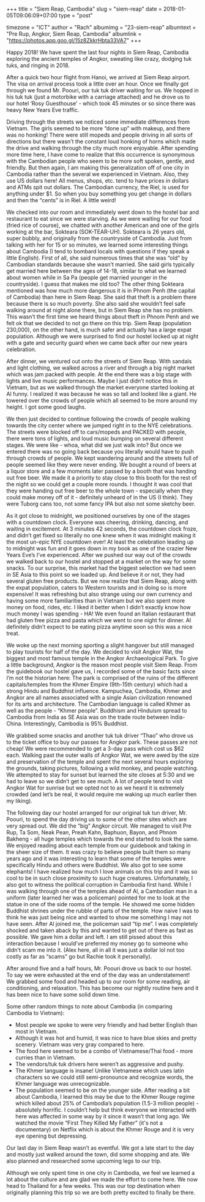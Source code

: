 +++
title = "Siem Reap, Cambodia"
slug = "siem-reap"
date = 2018-01-05T09:06:09+07:00
type = "post"

timezone = "ICT"
author = "Rach"
albumimg = "23-siem-reap"
albumtext = "Pre Rup, Angkor, Siem Reap, Cambodia"
albumlink = "https://photos.app.goo.gl/15z8ZkkrHbta33VA7"
+++

Happy 2018! We have spent the last four nights in Siem Reap, Cambodia exploring the ancient temples of Angkor, sweating like crazy, dodging tuk tuks, and ringing in 2018.

After a quick two hour flight from Hanoi, we arrived at Siem Reap airport. The visa on arrival process took a little over an hour. Once we finally got through we found Mr. Poouri, our tuk tuk driver waiting for us. We hopped in his tuk tuk (just a motorbike with a carriage attached) and he drove us to our hotel ‘Rosy Guesthouse’ - which took 45 minutes or so since there was heavy New Years Eve traffic.

Driving through the streets we noticed some immediate differences from Vietnam. The girls seemed to be more “done up” with makeup, and there was no honking! There were still mopeds and people driving in all sorts of directions but there wasn’t the constant loud honking of horns which made the drive and walking through the city much more enjoyable. After spending more time here, I have come to realize that this occurrence is synonymous with the Cambodian people who seem to be more soft spoken, gentle, and friendly. But then again, I am making this generalization off of one city in Cambodia rather than the several we experienced in Vietnam. Also, they use US dollars here! All menus, shops, etc. tend to have prices in dollars and ATMs spit out dollars. The Cambodian currency, the Riel, is used for anything under $1. So when you buy something you get change in dollars and then the “cents” is in Riel. A little weird!

We checked into our room and immediately went down to the hostel bar and restaurant to eat since we were starving. As we were waiting for our food (fried rice of course), we chatted with another American and one of the girls working at the bar, Sokteara (SOK-TEAR-UH). Sokteara is 26 years old, super bubbly, and originally from the countryside of Cambodia. Just from talking with her for 15 or so minutes, we learned some interesting things about Cambodia (I tend to bombard locals with questions if they speak a little English). First of all, she said numerous times that she was “old” by Cambodian standards because she wasn’t married. She said girls typically get married here between the ages of 14-18, similar to what we learned about women while in Sa Pa (people get married younger in the countryside). I guess that makes me old too? The other thing Sokteara mentioned was how much more dangerous it is in Phnom Penh (the capital of Cambodia) than here in Siem Reap. She said that theft is a problem there because there is so much poverty. She also said she wouldn’t feel safe walking around at night alone there, but in Siem Reap she has no problem. This wasn’t the first time we heard things about theft in Phnom Penh and we felt ok that we decided to not go there on this trip. Siem Reap (population 230,000), on the other hand, is much safer and actually has a large expat population. Although we were surprised to find our hostel locked up at night with a gate and security guard when we came back after our new years celebration.

After dinner, we ventured out onto the streets of Siem Reap. With sandals and light clothing, we walked across a river and through a big night market which was jam packed with people. At the end there was a big stage with lights and live music performances. Maybe I just didn’t notice this in Vietnam, but as we walked through the market everyone started looking at Al funny. I realized it was because he was so tall and looked like a giant. He towered over the crowds of people which all seemed to be more around my height. I got some good laughs.

We then just decided to continue following the crowds of people walking towards the city center where we jumped right in to the NYE celebrations. The streets were blocked off to cars/mopeds and PACKED with people, there were tons of lights, and loud music bumping on several different stages. We were like - whoa, what did we just walk into? But once we entered there was no going back because you literally would have to push through crowds of people. We kept wandering around and the streets full of people seemed like they were never ending. We bought a round of beers at a liquor store and a few moments later passed by a booth that was handing out free beer. We made it a priority to stay close to this booth for the rest of the night so we could get a couple more rounds. I thought it was cool that they were handing out free beer to the whole town - especially when they could make money off of it - definitely unheard of in the US (I think). They were Tuborg cans too, not some fancy IPA but also not some sketchy beer.

As it got close to midnight, we positioned ourselves by one of the stages with a countdown clock. Everyone was cheering, drinking, dancing, and waiting in excitement. At 3 minutes 42 seconds, the countdown clock froze, and didn’t get fixed so literally no one knew when it was midnight making it the most un-epic NYE countdown ever! At least the celebration leading up to midnight was fun and it goes down in my book as one of the crazier New Years Eve’s I’ve experienced. After we pushed our way out of the crowds we walked back to our hostel and stopped at a market on the way for some snacks. To our surprise, this market had the biggest selection we had seen in SE Asia to this point so we loaded up. And believe it or not, they had several gluten free products. But we now realize that Siem Reap, along with the expat population, caters to Western tourists and in doing so is more expensive! It was refreshing but also strange using our own currency and having some more familiarities than in Vietnam but we also spent more money on food, rides, etc. I liked it better when I didn’t exactly know how much money I was spending - HA! We even found an Italian restaurant that had gluten free pizza and pasta which we went to one night for dinner. Al definitely didn’t expect to be eating pizza anytime soon so this was a nice treat.

We woke up the next morning sporting a slight hangover but still managed to play tourists for half of the day. We decided to visit Angkor Wat, the biggest and most famous temple in the Angkor Archaeological Park. To give a little background, Angkor is the reason most people visit Siem Reap. From the guidebook our hostel gave us, I recorded some of the basic facts since I’m not the historian here: The park is comprised of the ruins of the different capitals/temples from the Khmer Empire (9th-15th century) which had a strong Hindu and Buddhist influence. Kampuchea, Cambodia, Khmer and Angkor are all names associated with a single Asian civilization renowned for its arts and architecture. The Cambodian language is called Khmer as well as the people - “Khmer people”. Buddhism and Hinduism spread to Cambodia from India as SE Asia was on the trade route between India-China. Interestingly, Cambodia is 95% Buddhist.

We grabbed some snacks and another tuk tuk driver “Thao” who drove us to the ticket office to buy our passes for Angkor park. These passes are not cheap! We were recommended to get a 3-day pass which cost us $62 each. Walking past the outer walls of Angkor Wat, we were awed by the size and preservation of the temple and spent the next several hours exploring the grounds, taking pictures, following a wild monkey, and people watching. We attempted to stay for sunset but learned the site closes at 5:30 and we had to leave so we didn’t get to see much. A lot of people tend to visit Angkor Wat for sunrise but we opted not to as we heard it is extremely crowded (and let’s be real, it would require me waking up much earlier then my liking).

The following day our hostel arranged for our original tuk tun driver, Mr. Poouri, to spend the day driving us to some of the other sites which are very spread out. We did the “big” Angkor circuit. We managed to visit Pre Rup, Ta Som, Neak Pean, Preah Kahn, Baphuon, Bayon, and Phnom Bakheng - all huge temples which towards the end started to look the same. We enjoyed reading about each temple from our guidebook and taking in the sheer size of them. It was crazy to believe people built them so many years ago and it was interesting to learn that some of the temples were specifically Hindu and others were Buddhist. We also got to see some elephants! I have realized how much I love animals on this trip and it was so cool to be in such close proximity to such huge creatures. Unfortunately, I also got to witness the political corruption in Cambodia first hand. While I was walking through one of the temples ahead of Al, a Cambodian man in a uniform (later learned her was a policeman) pointed for me to look at the statue in one of the side rooms of the temple. He showed me some hidden Buddhist shrines under the rubble of parts of the temple. How naive I was to think he was just being nice and wanted to show me something I may not have seen. After Al joined me, the policeman said “tip me”. I was completely shocked and taken aback by this and wanted to get out of there as fast as possible. We gave him a dollar and left. I am still pissed about this interaction because I would’ve preferred my money go to someone who didn’t scam me into it. (Alex here, all in all it was just a dollar lol not too costly as far as “scams” go but Rachie took it personally).

After around five and a half hours, Mr. Poouri drove us back to our hostel. To say we were exhausted at the end of the day was an understatement! We grabbed some food and headed up to our room for some reading, air conditioning, and relaxation. This has become our nightly routine here and it has been nice to have some solid down time.

Some other random things to note about Cambodia (in comparing Cambodia to Vietnam):

  * Most people we spoke to were very friendly and had better English than most in Vietnam.
  * Although it was hot and humid, it was nice to have blue skies and pretty scenery. Vietnam was very gray compared to here.
  * The food here seemed to be a combo of Vietnamese/Thai food - more curries than in Vietnam.
  * The vendors/tuk tuk drivers here weren’t as aggressive and pushy.
  * The Khmer language is insane! Unlike Vietnamese which uses latin characters so we could still semi-pronounce and recognize words, the Khmer language was unrecognizable.
  * The population seemed to be on the younger side. After reading a bit about Cambodia, I learned this may be due to the Khmer Rouge regime which killed about 25% of Cambodia’s population (1.5-3 million people) - absolutely horrific. I couldn’t help but think everyone we interacted with here was affected in some way by it since it wasn’t that long ago. We watched the movie “First They Killed My Father” (it's not a documentary) on Netflix which is about the Khmer Rouge and it is very eye opening but depressing.

Our last day in Siem Reap wasn’t as eventful. We got a late start to the day and mostly just walked around the town, did some shopping and ate. We also planned and researched some upcoming legs to our trip.

Although we only spent time in one city in Cambodia, we feel we learned a lot about the culture and are glad we made the effort to come here. We now head to Thailand for a few weeks. This was our top destination when originally planning this trip so we are both pretty excited to finally be there.
